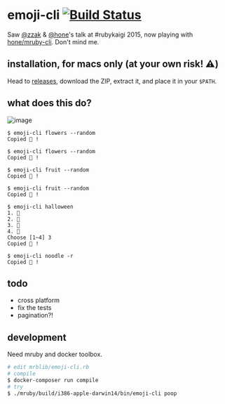 # emoji-cli [![Build Status](https://travis-ci.org/muan/emoji-cli.svg?branch=master)](https://travis-ci.org/muan/emoji-cli)

Saw [@zzak](https://github.com/zzak) & [@hone](https://github.com/hone)'s talk at #rubykaigi 2015, now playing with [hone/mruby-cli](https://github.com/hone/mruby-cli). Don't mind me.

## installation, for macs only (at your own risk! :warning:)

Head to [releases](https://github.com/muan/emoji-cli/releases), download the ZIP, extract it, and place it in your `$PATH`.

## what does this do?

![image](https://cloud.githubusercontent.com/assets/1153134/11781050/35ab1cce-a2aa-11e5-8cb6-af446dbc541c.png)

```
$ emoji-cli flowers --random
Copied 🌺 !

$ emoji-cli flowers --random
Copied 🌹 !

$ emoji-cli fruit --random
Copied 🍍 !

$ emoji-cli fruit --random
Copied 🍒 !

$ emoji-cli halloween
1. 👻
2. 👹
3. 🎃
4. 🏮
Choose [1~4] 3
Copied 🎃 !

$ emoji-cli noodle -r
Copied 🍜 !
```

## todo

- cross platform
- fix the tests
- pagination?!

## development

Need mruby and docker toolbox.

```bash
# edit mrblib/emoji-cli.rb
# compile
$ docker-composer run compile
# try
$ ./mruby/build/i386-apple-darwin14/bin/emoji-cli poop
```
